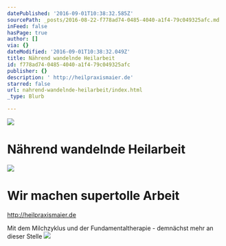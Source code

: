 ```yaml
---
datePublished: '2016-09-01T10:38:32.585Z'
sourcePath: _posts/2016-08-22-f778ad74-0485-4040-a1f4-79c049325afc.md
inFeed: false
hasPage: true
author: []
via: {}
dateModified: '2016-09-01T10:38:32.049Z'
title: Nährend wandelnde Heilarbeit
id: f778ad74-0485-4040-a1f4-79c049325afc
publisher: {}
description: ' http://heilpraxismaier.de'
starred: false
url: nahrend-wandelnde-heilarbeit/index.html
_type: Blurb

---
```

![](https://the-grid-user-content.s3-us-west-2.amazonaws.com/d214c4aa-a5d5-4ae9-be20-8aa466ff89a7.png)

# Nährend wandelnde Heilarbeit
![](https://the-grid-user-content.s3-us-west-2.amazonaws.com/e4980464-f04c-4a27-afb1-198fe7d08a45.jpg)

# Wir machen supertolle Arbeit

http://heilpraxismaier.de

Mit dem Milchzyklus und der Fundamentaltherapie - demnächst mehr an dieser Stelle
![](https://the-grid-user-content.s3-us-west-2.amazonaws.com/8dcc7a71-f2f3-4330-8644-0e84b17aec04.jpg)